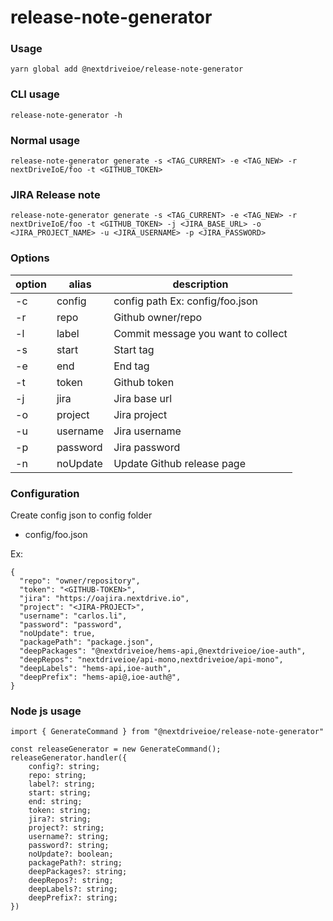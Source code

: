 # release-note-generator

### Usage

`yarn global add @nextdriveioe/release-note-generator`

### CLI usage

```
release-note-generator -h
```

### Normal usage

```
release-note-generator generate -s <TAG_CURRENT> -e <TAG_NEW> -r nextDriveIoE/foo -t <GITHUB_TOKEN>
```

### JIRA Release note

```
release-note-generator generate -s <TAG_CURRENT> -e <TAG_NEW> -r nextDriveIoE/foo -t <GITHUB_TOKEN> -j <JIRA_BASE_URL> -o <JIRA_PROJECT_NAME> -u <JIRA_USERNAME> -p <JIRA_PASSWORD>
```

### Options 

|option|alias|description|
|---|---|---|
|-c|config|config path Ex: config/foo.json|
|-r|repo|Github owner/repo|
|-l|label|Commit message you want to collect|
|-s|start|Start tag|
|-e|end|End tag|
|-t|token|Github token|
|-j|jira|Jira base url|
|-o|project|Jira project|
|-u|username|Jira username|
|-p|password|Jira password|
|-n|noUpdate|Update Github release page|


### Configuration

Create config json to config folder
- config/foo.json

Ex:
```
{
  "repo": "owner/repository",
  "token": "<GITHUB-TOKEN>",
  "jira": "https://oajira.nextdrive.io",
  "project": "<JIRA-PROJECT>",
  "username": "carlos.li",
  "password": "password",
  "noUpdate": true,
  "packagePath": "package.json",
  "deepPackages": "@nextdriveioe/hems-api,@nextdriveioe/ioe-auth",
  "deepRepos": "nextdriveioe/api-mono,nextdriveioe/api-mono",
  "deepLabels": "hems-api,ioe-auth",
  "deepPrefix": "hems-api@,ioe-auth@",
}
```

### Node js usage

```
import { GenerateCommand } from "@nextdriveioe/release-note-generator"

const releaseGenerator = new GenerateCommand();
releaseGenerator.handler({
    config?: string;
    repo: string;
    label?: string;
    start: string;
    end: string;
    token: string;
    jira?: string;
    project?: string;
    username?: string;
    password?: string;
    noUpdate?: boolean;
    packagePath?: string;
    deepPackages?: string;
    deepRepos?: string;
    deepLabels?: string;
    deepPrefix?: string;
})

```
